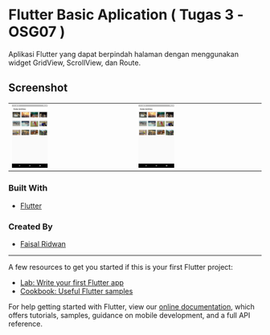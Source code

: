 # Flutter Basic Aplication ( Tugas 3 -OSG07 )

Aplikasi Flutter yang dapat berpindah halaman dengan menggunakan widget GridView, ScrollView, dan Route.

## Screenshot
<table>
  <tr>
    <td><img src="images-app/flutter_01.png" width="30%"></td>
    <td><img src="images-app/flutter_01.png" width="30%"></td>
   <tr>
     </table>




### Built With
- [Flutter](https://flutter.dev)

### Created By
- [Faisal Ridwan](faisalridwan.com)

---


A few resources to get you started if this is your first Flutter project:

- [Lab: Write your first Flutter app](https://flutter.dev/docs/get-started/codelab)
- [Cookbook: Useful Flutter samples](https://flutter.dev/docs/cookbook)

For help getting started with Flutter, view our
[online documentation](https://flutter.dev/docs), which offers tutorials,
samples, guidance on mobile development, and a full API reference.
